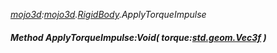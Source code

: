 _[mojo3d](../../modules/mojo3d/mojo3d-module.md):[mojo3d](../../modules/mojo3d/mojo3d-module.md).[RigidBody](../../modules/mojo3d/mojo3d-rigidbody.md).ApplyTorqueImpulse_
##### Method ApplyTorqueImpulse:Void( torque:[std.geom.Vec3f](../../modules/std/std-geom-vec3f.md) )
